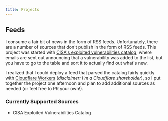 ```yaml
---
title: Projects
--- 
```

## <a href="https://github.com/danielunderwood/feeds"><i class="fab fa-github"></i></a> Feeds

I consume a fair bit of news in the form of RSS feeds. Unfortunately, there are a number of sources that don't publish in the
form of RSS feeds. This project was started with [CISA's exploited vulnerabilities catalog](https://www.cisa.gov/known-exploited-vulnerabilities-catalog),
where emails are sent out announcing that a vulnerability was added to the list, but you have to go to the table and sort it
to actually find out what's new.

I realized that I could deploy a feed that parsed the catalog fairly quickly with [Cloudflare Workers](https://workers.cloudflare.com/)
(_disclaimer: I'm a Cloudflare shareholder_), so I put together the project one afternoon and plan to add additional sources
as needed (or feel free to PR your own!).

### Currently Supported Sources
- <a href="https://feeds.danielunderwood.dev/exploited-vulns/rss.xml"><i class="fa fa-rss"></i></a> CISA Exploited Vulnerabilities Catalog
